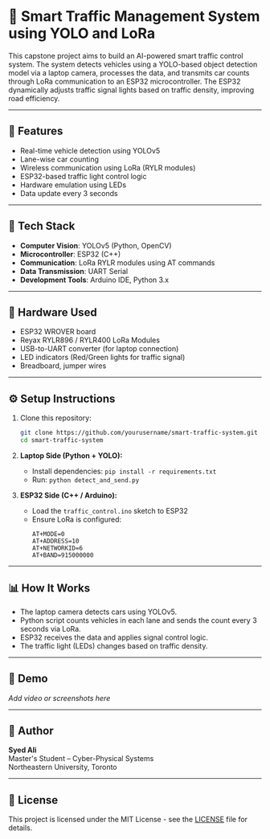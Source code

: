 # 🚦 Smart Traffic Management System using YOLO and LoRa

This capstone project aims to build an AI-powered smart traffic control system. The system detects vehicles using a YOLO-based object detection model via a laptop camera, processes the data, and transmits car counts through LoRa communication to an ESP32 microcontroller. The ESP32 dynamically adjusts traffic signal lights based on traffic density, improving road efficiency.

---

## 📌 Features

- Real-time vehicle detection using YOLOv5
- Lane-wise car counting
- Wireless communication using LoRa (RYLR modules)
- ESP32-based traffic light control logic
- Hardware emulation using LEDs
- Data update every 3 seconds

---

## 🧰 Tech Stack

- **Computer Vision**: YOLOv5 (Python, OpenCV)
- **Microcontroller**: ESP32 (C++)
- **Communication**: LoRa RYLR modules using AT commands
- **Data Transmission**: UART Serial
- **Development Tools**: Arduino IDE, Python 3.x

---

## 🔌 Hardware Used

- ESP32 WROVER board
- Reyax RYLR896 / RYLR400 LoRa Modules
- USB-to-UART converter (for laptop connection)
- LED indicators (Red/Green lights for traffic signal)
- Breadboard, jumper wires

---

## ⚙️ Setup Instructions

1. Clone this repository:
    ```bash
    git clone https://github.com/yourusername/smart-traffic-system.git
    cd smart-traffic-system
    ```

2. **Laptop Side (Python + YOLO):**
    - Install dependencies: `pip install -r requirements.txt`
    - Run: `python detect_and_send.py`

3. **ESP32 Side (C++ / Arduino):**
    - Load the `traffic_control.ino` sketch to ESP32
    - Ensure LoRa is configured:
      ```
      AT+MODE=0
      AT+ADDRESS=10
      AT+NETWORKID=6
      AT+BAND=915000000
      ```

---

## 📊 How It Works

- The laptop camera detects cars using YOLOv5.
- Python script counts vehicles in each lane and sends the count every 3 seconds via LoRa.
- ESP32 receives the data and applies signal control logic.
- The traffic light (LEDs) changes based on traffic density.

---

## 📸 Demo

*Add video or screenshots here*

---

## 👤 Author

**Syed Ali**  
Master's Student – Cyber-Physical Systems  
Northeastern University, Toronto

---

## 📜 License

This project is licensed under the MIT License - see the [LICENSE](LICENSE) file for details.

